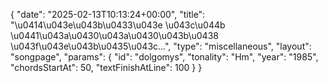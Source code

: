 {
    "date": "2025-02-13T10:13:24+00:00",
    "title": "\u0414\u043e\u043b\u0433\u043e \u043c\u044b \u0441\u043a\u0430\u043a\u0430\u043b\u0438 \u043f\u043e\u043b\u0435\u043c...",
    "type": "miscellaneous",
    "layout": "songpage",
    "params": {
        "id": "dolgomys",
        "tonality": "Hm",
        "year": "1985",
        "chordsStartAt": 50,
        "textFinishAtLine": 100
    }
}